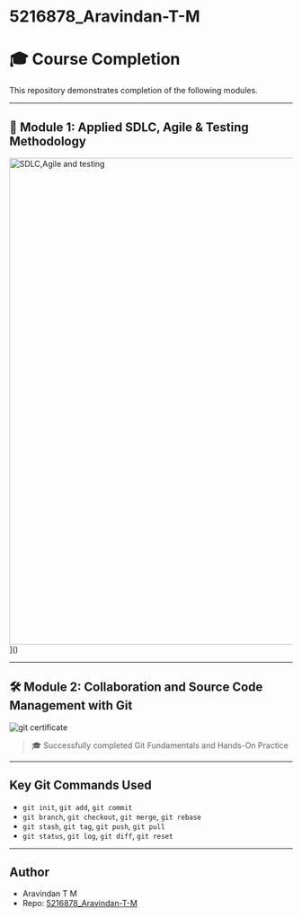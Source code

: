 # 5216878_Aravindan-T-M
# 🎓 Course Completion

This repository demonstrates completion of the following modules.

---

## 📘 Module 1: Applied SDLC, Agile & Testing Methodology

<img width="1918" height="867" alt="SDLC,Agile and testing" src="https://github.com/user-attachments/assets/06d3d6f7-f796-4f9f-9b82-bab1acaf34e3" />
]()

---

## 🛠️ Module 2: Collaboration and Source Code Management with Git


![git certificate](https://github.com/user-attachments/assets/319ec8d4-434e-4bf3-8d76-6445c5118b31)


> 🎓 Successfully completed Git Fundamentals and Hands-On Practice

---

## Key Git Commands Used

- `git init`, `git add`, `git commit`
- `git branch`, `git checkout`, `git merge`, `git rebase`
- `git stash`, `git tag`, `git push`, `git pull`
- `git status`, `git log`, `git diff`, `git reset`

---

## Author

- Aravindan T M  
- Repo: [5216878_Aravindan-T-M](https://github.com/Aravindtrix/5216878_Aravindan-T-M)
